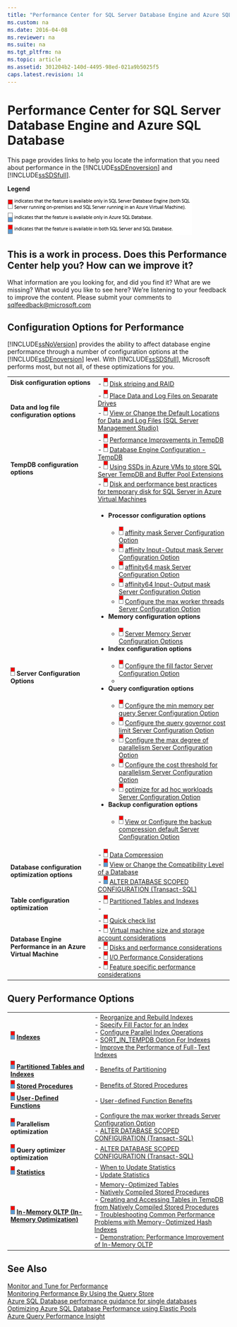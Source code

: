 ```yaml
---
title: "Performance Center for SQL Server Database Engine and Azure SQL Database"
ms.custom: na
ms.date: 2016-04-08
ms.reviewer: na
ms.suite: na
ms.tgt_pltfrm: na
ms.topic: article
ms.assetid: 301204b2-140d-4495-98ed-021a9b5025f5
caps.latest.revision: 14
---
```

# Performance Center for SQL Server Database Engine and Azure SQL Database
This page provides links to help you locate the information that you need about performance in the [!INCLUDE[ssDEnoversion](../../Topics/TopicNameContainA/tokens/ssDEnoversion_md.md)] and [!INCLUDE[ssSDSfull](../../Topics/TopicNameContainA/tokens/ssSDSfull_md.md)].  
  
 **Legend**  
  
 ![security&#45;center&#45;legend](../../Topics/TopicNameNotContainA/images/security-center-legend.PNG "security-center-legend")  
  
## This is a work in process. Does this Performance Center help you? How can we improve it?  
 What information are you looking for, and did you find it? What are we missing? What would you like to see here? We’re listening to your feedback to improve the content. Please submit your comments to [sqlfeedback@microsoft.com](mailto:sqlfeedback@microsoft.com?subject=Your%20feedback%20about%20the%20Temporal%20Tables%20page)  
  
## Configuration Options for Performance  
 [!INCLUDE[ssNoVersion](../../Topics/TopicNameContainA/tokens/ssNoVersion_md.md)] provides the ability to affect database engine performance  through a number of configuration options at the [!INCLUDE[ssDEnoversion](../../Topics/TopicNameContainA/tokens/ssDEnoversion_md.md)] level. With [!INCLUDE[ssSDSfull](../../Topics/TopicNameContainA/tokens/ssSDSfull_md.md)], Microsoft performs most, but not all, of these optimizations for you.  
  
|||  
|-|-|  
|**Disk configuration options**|-   ![security&#45;center&#45;sqlserver](../../Topics/TopicNameNotContainA/images/security-center-sqlserver.png "security-center-sqlserver") [Disk striping and RAID](https://technet.microsoft.com/library/ms190764\(v=sql.105\).aspx)|  
|**Data and log file configuration options**|-   ![security&#45;center&#45;sqlserver](../../Topics/TopicNameNotContainA/images/security-center-sqlserver.png "security-center-sqlserver") [Place Data and Log Files on Separate Drives](../../Topics/TopicNameNotContainA/Place-Data-and-Log-Files-on-Separate-Drives.md)<br />-   ![security&#45;center&#45;sqlserver](../../Topics/TopicNameNotContainA/images/security-center-sqlserver.png "security-center-sqlserver") [View or Change the Default Locations for Data and Log Files (SQL Server Management Studio)](../../Topics/TopicNameNotContainA/View-or-Change-the-Default-Locations-for-Data-and-Log-Files--SQL-Server-Management-Studio-.md)|  
|**TempDB configuration options**|-   ![security&#45;center&#45;sqlserver](../../Topics/TopicNameNotContainA/images/security-center-sqlserver.png "security-center-sqlserver") [Performance Improvements in TempDB](https://msdn.microsoft.com/library/ms190768.aspx#Anchor_1)<br />-   ![security&#45;center&#45;sqlserver](../../Topics/TopicNameNotContainA/images/security-center-sqlserver.png "security-center-sqlserver") [Database Engine Configuration - TempDB](../../Topics/TopicNameNotContainA/Database-Engine-Configuration---TempDB.md)<br />-   ![security&#45;center&#45;sqlserver](../../Topics/TopicNameNotContainA/images/security-center-sqlserver.png "security-center-sqlserver") [Using SSDs in Azure VMs to store SQL Server TempDB and Buffer Pool Extensions](http://blogs.technet.com/b/dataplatforminsider/archive/2014/09/25/using-ssds-in-azure-vms-to-store-sql-server-tempdb-and-buffer-pool-extensions.aspx)<br />-   ![security&#45;center&#45;sqlserver](../../Topics/TopicNameNotContainA/images/security-center-sqlserver.png "security-center-sqlserver") [Disk and performance best practices for temporary disk for SQL Server in Azure Virtual Machines](https://azure.microsoft.com/documentation/articles/virtual-machines-sql-server-performance-best-practices/)|  
|![security&#45;center&#45;sqlserver](../../Topics/TopicNameNotContainA/images/security-center-sqlserver.png "security-center-sqlserver") **Server Configuration Options**|<ul><li>**Processor configuration options**<br /><br /> <ul><li>![security&#45;center&#45;sqlserver](../../Topics/TopicNameNotContainA/images/security-center-sqlserver.png "security-center-sqlserver") [affinity mask Server Configuration Option](../../Topics/TopicNameNotContainA/affinity-mask-Server-Configuration-Option.md)</li><li>![security&#45;center&#45;sqlserver](../../Topics/TopicNameNotContainA/images/security-center-sqlserver.png "security-center-sqlserver") [affinity Input-Output mask Server Configuration Option](../../Topics/TopicNameNotContainA/affinity-Input-Output-mask-Server-Configuration-Option.md)</li><li>![security&#45;center&#45;sqlserver](../../Topics/TopicNameNotContainA/images/security-center-sqlserver.png "security-center-sqlserver") [affinity64 mask Server Configuration Option](../../Topics/TopicNameNotContainA/affinity64-mask-Server-Configuration-Option.md)</li><li>![security&#45;center&#45;sqlserver](../../Topics/TopicNameNotContainA/images/security-center-sqlserver.png "security-center-sqlserver") [affinity64 Input-Output mask Server Configuration Option](../../Topics/TopicNameNotContainA/affinity64-Input-Output-mask-Server-Configuration-Option.md)</li><li>![security&#45;center&#45;sqlserver](../../Topics/TopicNameNotContainA/images/security-center-sqlserver.png "security-center-sqlserver") [Configure the max worker threads Server Configuration Option](../../Topics/TopicNameNotContainA/Configure-the-max-worker-threads-Server-Configuration-Option.md)</li></ul></li><li>**Memory configuration options**<br /><br /> <ul><li>![security&#45;center&#45;sqlserver](../../Topics/TopicNameNotContainA/images/security-center-sqlserver.png "security-center-sqlserver") [Server Memory Server Configuration Options](../../Topics/TopicNameNotContainA/Server-Memory-Server-Configuration-Options.md)</li></ul></li><li>**Index configuration options**<br /><br /> <ul><li>![security&#45;center&#45;sqlserver](../../Topics/TopicNameNotContainA/images/security-center-sqlserver.png "security-center-sqlserver") [Configure the fill factor Server Configuration Option](../../Topics/TopicNameNotContainA/Configure-the-fill-factor-Server-Configuration-Option.md)</li><li></li></ul></li><li>**Query configuration options**<br /><br /> <ul><li>![security&#45;center&#45;sqlserver](../../Topics/TopicNameNotContainA/images/security-center-sqlserver.png "security-center-sqlserver") [Configure the min memory per query Server Configuration Option](../../Topics/TopicNameNotContainA/Configure-the-min-memory-per-query-Server-Configuration-Option.md)</li><li>![security&#45;center&#45;sqlserver](../../Topics/TopicNameNotContainA/images/security-center-sqlserver.png "security-center-sqlserver") [Configure the query governor cost limit Server Configuration Option](../../Topics/TopicNameNotContainA/Configure-the-query-governor-cost-limit-Server-Configuration-Option.md)</li><li>![security&#45;center&#45;sqlserver](../../Topics/TopicNameNotContainA/images/security-center-sqlserver.png "security-center-sqlserver") [Configure the max degree of parallelism Server Configuration Option](../../Topics/TopicNameNotContainA/Configure-the-max-degree-of-parallelism-Server-Configuration-Option.md)</li><li>![security&#45;center&#45;sqlserver](../../Topics/TopicNameNotContainA/images/security-center-sqlserver.png "security-center-sqlserver") [Configure the cost threshold for parallelism Server Configuration Option](../../Topics/TopicNameNotContainA/Configure-the-cost-threshold-for-parallelism-Server-Configuration-Option.md)</li><li>![security&#45;center&#45;sqlserver](../../Topics/TopicNameNotContainA/images/security-center-sqlserver.png "security-center-sqlserver") [optimize for ad hoc workloads Server Configuration Option](../../Topics/TopicNameNotContainA/optimize-for-ad-hoc-workloads-Server-Configuration-Option.md)</li></ul></li><li>**Backup configuration options**<br /><br /> <ul><li>![security&#45;center&#45;sqlserver](../../Topics/TopicNameNotContainA/images/security-center-sqlserver.png "security-center-sqlserver") [View or Configure the backup compression default Server Configuration Option](../../Topics/TopicNameNotContainA/View-or-Configure-the-backup-compression-default-Server-Configuration-Option.md)</li></ul></li></ul>|  
|**Database configuration optimization options**|-   ![security&#45;center&#45;sqlserver](../../Topics/TopicNameNotContainA/images/security-center-sqlserver.png "security-center-sqlserver") [Data Compression](../../Topics/TopicNameNotContainA/Data-Compression.md)<br />-   ![security&#45;center&#45;both](../../Topics/TopicNameNotContainA/images/security-center-both.png "security-center-both") [View or Change the Compatibility Level of a Database](../../Topics/TopicNameContainA/View-or-Change-the-Compatibility-Level-of-a-Database.md)<br />-   ![security&#45;center&#45;both](../../Topics/TopicNameNotContainA/images/security-center-both.png "security-center-both") [ALTER DATABASE SCOPED CONFIGURATION (Transact-SQL)](assetId:///63373c2f-9a0b-431b-b9d2-6fa35641571a)|  
|**Table configuration optimization**|-   ![security&#45;center&#45;sqlserver](../../Topics/TopicNameNotContainA/images/security-center-sqlserver.png "security-center-sqlserver") [Partitioned Tables and Indexes](../../Topics/TopicNameNotContainA/Partitioned-Tables-and-Indexes.md)<br />-|  
|**Database Engine Performance in an Azure Virtual Machine**|-   ![security&#45;center&#45;sqlserver](../../Topics/TopicNameNotContainA/images/security-center-sqlserver.png "security-center-sqlserver") [Quick check list](https://azure.microsoft.com/documentation/articles/virtual-machines-sql-server-performance-best-practices/)<br />-   ![security&#45;center&#45;sqlserver](../../Topics/TopicNameNotContainA/images/security-center-sqlserver.png "security-center-sqlserver") [Virtual machine size and storage account considerations](https://azure.microsoft.com/en-us/documentation/articles/virtual-machines-sql-server-performance-best-practices/)<br />-   ![security&#45;center&#45;sqlserver](../../Topics/TopicNameNotContainA/images/security-center-sqlserver.png "security-center-sqlserver") [Disks and performance considerations](https://azure.microsoft.com/documentation/articles/virtual-machines-sql-server-performance-best-practices/)<br />-   ![security&#45;center&#45;sqlserver](../../Topics/TopicNameNotContainA/images/security-center-sqlserver.png "security-center-sqlserver") [I/O Performance Considerations](https://azure.microsoft.com/en-us/documentation/articles/virtual-machines-sql-server-performance-best-practices/)<br />-   ![security&#45;center&#45;sqlserver](../../Topics/TopicNameNotContainA/images/security-center-sqlserver.png "security-center-sqlserver") [Feature specific performance considerations](https://azure.microsoft.com/documentation/articles/virtual-machines-sql-server-performance-best-practices/)|  
  
## Query Performance Options  
  
|||  
|-|-|  
|![security&#45;center&#45;both](../../Topics/TopicNameNotContainA/images/security-center-both.png "security-center-both")  **[Indexes](../../Topics/TopicNameNotContainA/Indexes.md)**|-   [Reorganize and Rebuild Indexes](../../Topics/TopicNameNotContainA/Reorganize-and-Rebuild-Indexes.md)<br />-   [Specify Fill Factor for an Index](../../Topics/TopicNameNotContainA/Specify-Fill-Factor-for-an-Index.md)<br />-   [Configure Parallel Index Operations](../../Topics/TopicNameNotContainA/Configure-Parallel-Index-Operations.md)<br />-   [SORT_IN_TEMPDB Option For Indexes](../../Topics/TopicNameNotContainA/SORT_IN_TEMPDB-Option-For-Indexes.md)<br />-   [Improve the Performance of Full-Text Indexes](../../Topics/TopicNameNotContainA/Improve-the-Performance-of-Full-Text-Indexes.md)|  
|![security&#45;center&#45;both](../../Topics/TopicNameNotContainA/images/security-center-both.png "security-center-both")  **[Partitioned Tables and Indexes](../../Topics/TopicNameNotContainA/Partitioned-Tables-and-Indexes.md)**|-   [Benefits of Partitioning](https://msdn.microsoft.com/library/ms190787.aspx#Anchor_0)|  
|![security&#45;center&#45;both](../../Topics/TopicNameNotContainA/images/security-center-both.png "security-center-both")  **[Stored Procedures](assetId:///75611e40-789f-412b-91e5-0cc0b8d289ef)**|-   [Benefits of Stored Procedures](https://msdn.microsoft.com/en-us/library/ms190782.aspx)|  
|![security&#45;center&#45;both](../../Topics/TopicNameNotContainA/images/security-center-both.png "security-center-both")  **[User-Defined Functions](../../Topics/TopicNameNotContainA/User-Defined-Functions.md)**|-   [User-defined Function Benefits](https://msdn.microsoft.com/en-us/library/ms191007.aspx)|  
|![security&#45;center&#45;both](../../Topics/TopicNameNotContainA/images/security-center-both.png "security-center-both") **Parallelism optimization**|-   [Configure the max worker threads Server Configuration Option](../../Topics/TopicNameNotContainA/Configure-the-max-worker-threads-Server-Configuration-Option.md)<br />-   [ALTER DATABASE SCOPED CONFIGURATION (Transact-SQL)](assetId:///63373c2f-9a0b-431b-b9d2-6fa35641571a)|  
|![security&#45;center&#45;both](../../Topics/TopicNameNotContainA/images/security-center-both.png "security-center-both") **Query optimizer optimization**|-   [ALTER DATABASE SCOPED CONFIGURATION (Transact-SQL)](assetId:///63373c2f-9a0b-431b-b9d2-6fa35641571a)|  
|![security&#45;center&#45;both](../../Topics/TopicNameNotContainA/images/security-center-both.png "security-center-both")  **[Statistics](../../Topics/TopicNameNotContainA/Statistics.md)**|-   [When to Update Statistics](https://msdn.microsoft.com/library/ms190397.aspx#Anchor_3)<br />-   [Update Statistics](../../Topics/TopicNameNotContainA/Update-Statistics.md)|  
|![security&#45;center&#45;both](../../Topics/TopicNameNotContainA/images/security-center-both.png "security-center-both")  **[In-Memory OLTP (In-Memory Optimization)](../../Topics/TopicNameNotContainA/In-Memory-OLTP--In-Memory-Optimization-.md)**|-   [Memory-Optimized Tables](../../Topics/TopicNameNotContainA/Memory-Optimized-Tables.md)<br />-   [Natively Compiled Stored Procedures](../../Topics/TopicNameNotContainA/Natively-Compiled-Stored-Procedures.md)<br />-   [Creating and Accessing Tables in TempDB from Natively Compiled Stored Procedures](../../Topics/TopicNameNotContainA/Creating-and-Accessing-Tables-in-TempDB-from-Natively-Compiled-Stored-Procedures.md)<br />-   [Troubleshooting Common Performance Problems with Memory-Optimized Hash Indexes](../../Topics/TopicNameNotContainA/Troubleshooting-Common-Performance-Problems-with-Memory-Optimized-Hash-Indexes.md)<br />-   [Demonstration: Performance Improvement of In-Memory OLTP](../Topic/Demonstration:%20Performance%20Improvement%20of%20In-Memory%20OLTP.md)|  
  
## See Also  
 [Monitor and Tune for Performance](../../Topics/TopicNameNotContainA/Monitor-and-Tune-for-Performance.md)   
 [Monitoring Performance By Using the Query Store](../../Topics/TopicNameNotContainA/Monitoring-Performance-By-Using-the-Query-Store.md)   
 [Azure SQL Database performance guidance for single databases](https://azure.microsoft.com/documentation/articles/sql-database-performance-guidance/)   
 [Optimizing Azure SQL Database Performance using Elastic Pools](https://azure.microsoft.com/documentation/articles/sql-database-elastic-pool-guidance/)   
 [Azure Query Performance Insight](https://azure.microsoft.com/documentation/articles/sql-database-query-performance/)